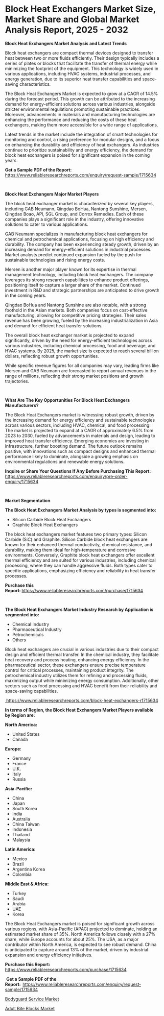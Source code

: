 <p><h1>Block Heat Exchangers Market Size, Market Share and Global Market Analysis Report, 2025 - 2032</h1></p><p><strong>Block Heat Exchangers Market Analysis and Latest Trends</strong></p>
<p><p>Block heat exchangers are compact thermal devices designed to transfer heat between two or more fluids efficiently. Their design typically includes a series of plates or blocks that facilitate the transfer of thermal energy while minimizing the footprint of the equipment. This technology is widely used in various applications, including HVAC systems, industrial processes, and energy generation, due to its superior heat transfer capabilities and space-saving characteristics.</p><p>The Block Heat Exchangers Market is expected to grow at a CAGR of 14.5% during the forecast period. This growth can be attributed to the increasing demand for energy-efficient solutions across various industries, alongside stricter environmental regulations promoting sustainable practices. Moreover, advancements in materials and manufacturing technologies are enhancing the performance and reducing the costs of these heat exchangers, making them more accessible for a wide range of applications.</p><p>Latest trends in the market include the integration of smart technologies for monitoring and control, a rising preference for modular designs, and a focus on enhancing the durability and efficiency of heat exchangers. As industries continue to prioritize sustainability and energy efficiency, the demand for block heat exchangers is poised for significant expansion in the coming years.</p></p>
<p><strong>Get a Sample PDF of the Report:&nbsp;</strong> <a href="https://www.reliableresearchreports.com/enquiry/request-sample/1715634?utm_campaign=40&utm_medium=2&utm_source=Github&utm_content=ia&utm_term=12012025&utm_id=block-heat-exchangers">https://www.reliableresearchreports.com/enquiry/request-sample/1715634</a></p>
<p>&nbsp;</p>
<p><strong>Block Heat Exchangers Major Market Players</strong></p>
<p><p>The block heat exchanger market is characterized by several key players, including GAB Neumann, Qingdao BoHua, Nantong Sunshine, Mersen, Qingdao Boao, API, SGL Group, and Corrox Remedies. Each of these companies plays a significant role in the industry, offering innovative solutions to cater to various applications.</p><p>GAB Neumann specializes in manufacturing block heat exchangers for chemical and petrochemical applications, focusing on high efficiency and durability. The company has been experiencing steady growth, driven by an increasing demand for energy-efficient solutions in industrial processes. Market analysts predict continued expansion fueled by the push for sustainable technologies and rising energy costs.</p><p>Mersen is another major player known for its expertise in thermal management technology, including block heat exchangers. The company leverages its strong research capabilities to enhance product offerings, positioning itself to capture a larger share of the market. Continued investment in R&D and strategic partnerships are anticipated to drive growth in the coming years.</p><p>Qingdao BoHua and Nantong Sunshine are also notable, with a strong foothold in the Asian markets. Both companies focus on cost-effective manufacturing, allowing for competitive pricing strategies. Their sales revenue has been growing, fueled by the increasing industrialization in Asia and demand for efficient heat transfer solutions.</p><p>The overall block heat exchanger market is projected to expand significantly, driven by the need for energy-efficient technologies across various industries, including chemical processing, food and beverage, and HVAC systems. By 2025, the market size is expected to reach several billion dollars, reflecting robust growth opportunities.</p><p>While specific revenue figures for all companies may vary, leading firms like Mersen and GAB Neumann are forecasted to report annual revenues in the range of millions, reflecting their strong market positions and growth trajectories.</p></p>
<p>&nbsp;</p>
<p><strong>What Are The Key Opportunities For Block Heat Exchangers Manufacturers?</strong></p>
<p><p>The Block Heat Exchangers market is witnessing robust growth, driven by the increasing demand for energy efficiency and sustainable technologies across various sectors, including HVAC, chemical, and food processing. The market is projected to expand at a CAGR of approximately 6.5% from 2023 to 2030, fueled by advancements in materials and design, leading to improved heat transfer efficiency. Emerging economies are investing in infrastructure, further boosting demand. The future outlook remains positive, with innovations such as compact designs and enhanced thermal performance likely to dominate, alongside a growing emphasis on environmental regulations and renewable energy solutions.</p></p>
<p><strong>Inquire or Share Your Questions If Any Before Purchasing This Report:</strong> <a href="https://www.reliableresearchreports.com/enquiry/pre-order-enquiry/1715634?utm_campaign=40&utm_medium=2&utm_source=Github&utm_content=ia&utm_term=12012025&utm_id=block-heat-exchangers">https://www.reliableresearchreports.com/enquiry/pre-order-enquiry/1715634</a></p>
<p>&nbsp;</p>
<p><strong>Market Segmentation</strong></p>
<p><strong>The Block Heat Exchangers Market Analysis by types is segmented into:</strong></p>
<p><ul><li>Silicon Carbide Block Heat Exchangers</li><li>Graphite Block Heat Exchangers</li></ul></p>
<p><p>The block heat exchangers market features two primary types: Silicon Carbide (SiC) and Graphite. Silicon Carbide block heat exchangers are known for their enhanced thermal conductivity, chemical resistance, and durability, making them ideal for high-temperature and corrosive environments. Conversely, Graphite block heat exchangers offer excellent thermal efficiency and are suited for various industries, including chemical processing, where they can handle aggressive fluids. Both types cater to specific applications, emphasizing efficiency and reliability in heat transfer processes.</p></p>
<p><strong>Purchase this Report:&nbsp;</strong><a href="https://www.reliableresearchreports.com/purchase/1715634?utm_campaign=40&utm_medium=2&utm_source=Github&utm_content=ia&utm_term=12012025&utm_id=block-heat-exchangers">https://www.reliableresearchreports.com/purchase/1715634</a></p>
<p>&nbsp;</p>
<p><strong>The Block Heat Exchangers Market Industry Research by Application is segmented into:</strong></p>
<p><ul><li>Chemical Industry</li><li>Pharmaceutical Industry</li><li>Petrochemicals</li><li>Others</li></ul></p>
<p><p>Block heat exchangers are crucial in various industries due to their compact design and efficient thermal transfer. In the chemical industry, they facilitate heat recovery and process heating, enhancing energy efficiency. In the pharmaceutical sector, these exchangers ensure precise temperature control for critical processes, maintaining product integrity. The petrochemical industry utilizes them for refining and processing fluids, maximizing output while minimizing energy consumption. Additionally, other sectors such as food processing and HVAC benefit from their reliability and space-saving capabilities.</p></p>
<p><a href="https://www.reliableresearchreports.com/block-heat-exchangers-r1715634?utm_campaign=40&utm_medium=2&utm_source=Github&utm_content=ia&utm_term=12012025&utm_id=block-heat-exchangers">&nbsp;https://www.reliableresearchreports.com/block-heat-exchangers-r1715634</a></p>
<p><strong>In terms of Region, the Block Heat Exchangers Market Players available by Region are:</strong></p>
<p>
    <p> <strong> North America: </strong>
        <ul>
            <li>United States</li>
            <li>Canada</li>
        </ul>
        </p> 
    <p> <strong> Europe: </strong>
        <ul>
            <li>Germany</li>
            <li>France</li>
            <li>U.K.</li>
            <li>Italy</li>
            <li>Russia</li>
        </ul>
        </p> 
    <p> <strong> Asia-Pacific: </strong>
        <ul>
            <li>China</li>
            <li>Japan</li>
            <li>South Korea</li>
            <li>India</li>
            <li>Australia</li>
            <li>China Taiwan</li>
            <li>Indonesia</li>
            <li>Thailand</li>
            <li>Malaysia</li>
        </ul>
        </p> 
    <p> <strong> Latin America: </strong>
        <ul>
            <li>Mexico</li>
            <li>Brazil</li>
            <li>Argentina Korea</li>
            <li>Colombia</li>
        </ul>
        </p> 
    <p> <strong> Middle East & Africa: </strong>
        <ul>
            <li>Turkey</li>
            <li>Saudi</li>
            <li>Arabia</li>
            <li>UAE</li>
            <li>Korea</li>
        </ul>
    </p>
    </p>
<p><p>The Block Heat Exchangers market is poised for significant growth across various regions, with Asia-Pacific (APAC) projected to dominate, holding an estimated market share of 35%. North America follows closely with a 27% share, while Europe accounts for about 25%. The USA, as a major contributor within North America, is expected to see robust demand. China is anticipated to capture around 13% of the market, driven by industrial expansion and energy efficiency initiatives.</p></p>
<p><strong>Purchase this Report: </strong><a href="https://www.reliableresearchreports.com/purchase/1715634?utm_campaign=40&utm_medium=2&utm_source=Github&utm_content=ia&utm_term=12012025&utm_id=block-heat-exchangers">https://www.reliableresearchreports.com/purchase/1715634</a></p>
<p>&nbsp;<strong>Get a Sample PDF of the Report:&nbsp;&nbsp;</strong><a href="https://www.reliableresearchreports.com/enquiry/request-sample/1715634?utm_campaign=40&utm_medium=2&utm_source=Github&utm_content=ia&utm_term=12012025&utm_id=block-heat-exchangers">https://www.reliableresearchreports.com/enquiry/request-sample/1715634</a></p>
<p><strong></strong></p>
<p><p><a href="https://github.com/lvaill871987/Market-Research-Report-List-1/blob/main/bodyguard-service-market.md?utm_campaign=40&utm_medium=2&utm_source=Github&utm_content=ia&utm_term=12012025&utm_id=block-heat-exchangers">Bodyguard Service Market</a></p><p><a href="https://github.com/klaassenmackenzie6/Market-Research-Report-List-1/blob/main/adult-bite-blocks-market.md?utm_campaign=40&utm_medium=2&utm_source=Github&utm_content=ia&utm_term=12012025&utm_id=block-heat-exchangers">Adult Bite Blocks Market</a></p></p>